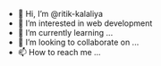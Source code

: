 - 👋 Hi, I’m @ritik-kalaliya
- 👀 I’m interested in web development
- 🌱 I’m currently learning ...
- 💞️ I’m looking to collaborate on ...
- 📫 How to reach me ...

<!---
ritik-kalaliya/ritik-kalaliya is a ✨ special ✨ repository because its `README.md` (this file) appears on your GitHub profile.
You can click the Preview link to take a look at your changes.
--->
